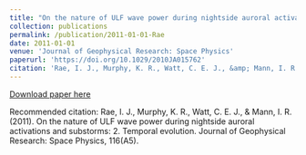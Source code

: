 ```yaml
---
title: "On the nature of ULF wave power during nightside auroral activations and substorms: 2. Temporal evolution"
collection: publications
permalink: /publication/2011-01-01-Rae
date: 2011-01-01
venue: 'Journal of Geophysical Research: Space Physics'
paperurl: 'https://doi.org/10.1029/2010JA015762'
citation: 'Rae, I. J., Murphy, K. R., Watt, C. E. J., &amp; Mann, I. R. (2011). On the nature of ULF wave power during nightside auroral activations and substorms: 2. Temporal evolution. Journal of Geophysical Research: Space Physics, 116(A5). '
---
```

[Download paper here](https://doi.org/10.1029/2010JA015762)

Recommended citation: Rae, I. J., Murphy, K. R., Watt, C. E. J., & Mann, I. R. (2011). On the nature of ULF wave power during nightside auroral activations and substorms: 2. Temporal evolution. Journal of Geophysical Research: Space Physics, 116(A5). 